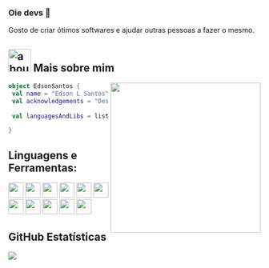 ### Oie devs 👋

Gosto de criar ótimos softwares e ajudar outras pessoas a fazer o mesmo.

## <img width="45" alt="about" src="https://raw.github.com/elizarov/elizarov/master/about.png"> Mais sobre mim

<img align="right" width="300" src="https://i2.wp.com/allhtaccess.info/wp-content/uploads/2018/03/programming.gif?fit=1281%2C716&ssl=1" />

```kotlin
object EdsonSantos {
 val name = "Edson L Santos"
 val acknowledgements = "Desenvolvimento Web/Mobile/Desktop, e integração de sistemas."
 
 val languagesAndLibs = listOf("PHP", "Laravel", "Delphi", "JavaScript", "React", "React Native", "Node", "Python") 

}
```

## **Linguagens e Ferramentas:**  

<code><img height="30" src="https://img.shields.io/badge/Node.js-339933?style=for-the-badge&logo=nodedotjs&logoColor=white"></code>
<code><img height="30" src="https://img.shields.io/badge/React-20232A?style=for-the-badge&logo=react&logoColor=61DAFB"></code>
<code><img height="30" src="https://img.shields.io/badge/Tailwind_CSS-38B2AC?style=for-the-badge&logo=tailwind-css&logoColor=white"></code>
<code><img height="30" src="https://img.shields.io/badge/styled--components-DB7093?style=for-the-badge&logo=styled-components&logoColor=white"></code>
<code><img height="30" src="https://img.shields.io/badge/Laravel-FF2D20?style=for-the-badge&logo=laravel&logoColor=white"></code>
<code><img height="30" src="https://img.shields.io/badge/Git-F05032?style=for-the-badge&logo=git&logoColor=white"></code>
<code><img height="30" src="https://img.shields.io/badge/Chart.js-FF6384?style=for-the-badge&logo=chartdotjs&logoColor=white"></code>
<code><img height="30" src="https://img.shields.io/badge/Digital_Ocean-0080FF?style=for-the-badge&logo=DigitalOcean&logoColor=white"></code>
<code><img height="30" src="https://img.shields.io/badge/Google_Play-414141?style=for-the-badge&logo=google-play&logoColor=white"></code>
<code><img height="30" src="https://img.shields.io/badge/App_Store-0D96F6?style=for-the-badge&logo=app-store&logoColor=white"></code>
<code><img height="30" src="https://img.shields.io/badge/Adobe%20XD-470137?style=for-the-badge&logo=Adobe%20XD&logoColor=#FF61F6"></code>


## **GitHub Estatísticas**

  <img align="center" src="https://github-readme-stats.vercel.app/api/top-langs/?username=edsonmsantos&theme=dracula&hide_langs_below=1" />

